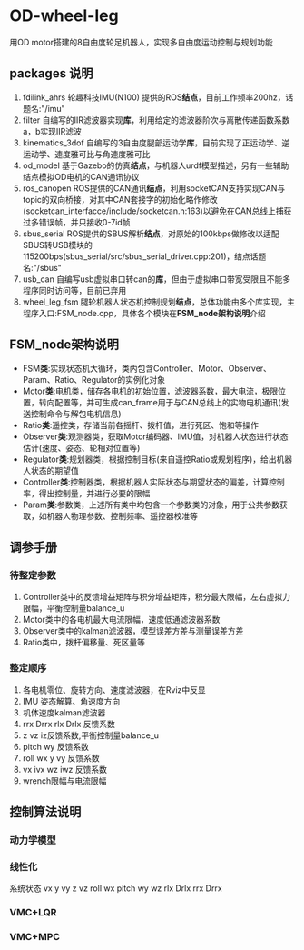 # OD-wheel-leg
用OD motor搭建的8自由度轮足机器人，实现多自由度运动控制与规划功能
## packages 说明
1. fdilink_ahrs 轮趣科技IMU(N100) 提供的ROS**结点**，目前工作频率200hz，话题名:"/imu"
2. filter 自编写的IIR滤波器实现**库**，利用给定的滤波器阶次与离散传递函数系数a，b实现IIR滤波
3. kinematics_3dof 自编写的3自由度腿部运动学**库**，目前实现了正运动学、逆运动学、速度雅可比与角速度雅可比
4. od_model 基于Gazebo的仿真**结点**，与机器人urdf模型描述，另有一些辅助结点模拟OD电机的CAN通讯协议
5. ros_canopen ROS提供的CAN通讯**结点**，利用socketCAN支持实现CAN与topic的双向桥接，对其中CAN套接字的初始化略作修改(socketcan_interfacce/include/socketcan.h:163)以避免在CAN总线上捕获过多错误帧，并只接收0-7id帧
6. sbus_serial ROS提供的SBUS解析**结点**，对原始的100kbps做修改以适配SBUS转USB模块的115200bps(sbus_serial/src/sbus_serial_driver.cpp:201)，结点话题名:"/sbus"
7. usb_can 自编写usb虚拟串口转can的**库**，但由于虚拟串口带宽受限且不能多程序同时访问等，目前已弃用
8. wheel_leg_fsm 腿轮机器人状态机控制规划**结点**，总体功能由多个库实现，主程序入口:FSM_node.cpp，具体各个模块在**FSM_node架构说明**介绍

## FSM_node架构说明
* FSM**类**:实现状态机大循环，类内包含Controller、Motor、Observer、Param、Ratio、Regulator的实例化对象
* Motor**类**:电机类，储存各电机的初始位置，滤波器系数，最大电流，极限位置，转向配置等，并可生成can_frame用于与CAN总线上的实物电机通讯(发送控制命令与解包电机信息)
* Ratio**类**:遥控类，存储当前各摇杆、拨杆值，进行死区、饱和等操作
* Observer**类**:观测器类，获取Motor编码器、IMU值，对机器人状态进行状态估计(速度、姿态、轮相对位置等)
* Regulator**类**:规划器类，根据控制目标(来自遥控Ratio或规划程序)，给出机器人状态的期望值
* Controller**类**:控制器类，根据机器人实际状态与期望状态的偏差，计算控制率，得出控制量，并进行必要的限幅
* Param**类**:参数类，上述所有类中均包含一个参数类的对象，用于公共参数获取，如机器人物理参数、控制频率、遥控器校准等

## 调参手册
### 待整定参数
1. Controller类中的反馈增益矩阵与积分增益矩阵，积分最大限幅，左右虚拟力限幅，平衡控制量balance_u
2. Motor类中的各电机最大电流限幅，速度低通滤波器系数
3. Observer类中的kalman滤波器，模型误差方差与测量误差方差
4. Ratio类中，拨杆偏移量、死区量等

### 整定顺序
1. 各电机零位、旋转方向、速度滤波器，在Rviz中反显
2. IMU 姿态解算、角速度方向
3. 机体速度kalman滤波器
4. rrx Drrx rlx Drlx 反馈系数
5. z vz iz反馈系数,平衡控制量balance_u
6. pitch wy 反馈系数
7. roll wx y vy 反馈系数
8. vx ivx wz iwz 反馈系数
9. wrench限幅与电流限幅

## 控制算法说明
### 动力学模型

### 线性化
系统状态 vx y vy z vz roll wx pitch wy wz rlx Drlx rrx Drrx 
### VMC+LQR

### VMC+MPC
